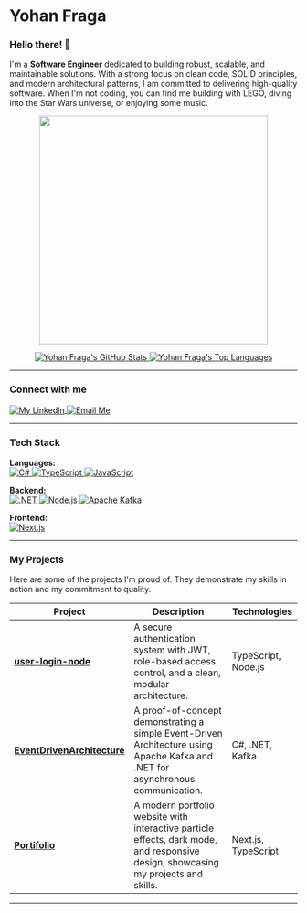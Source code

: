 
# Yohan Fraga

### Hello there! 👋

I'm a **Software Engineer** dedicated to building robust, scalable, and maintainable solutions. With a strong focus on clean code, SOLID principles, and modern architectural patterns, I am committed to delivering high-quality software. When I'm not coding, you can find me building with LEGO, diving into the Star Wars universe, or enjoying some music.

<p align="center">
  <img src="https://media.giphy.com/media/v1.Y2lkPTc5MGI3NjExaDNzeHBxdHV3YWJ1eWFnaG0zdW44Z3p2MG9sMjQ0ZjM1YW44ejhkcCZlcD12MV9naWZzX3NlYXJjaCZjdD1n/mP47tgdWChow8/giphy.gif" width="400" />
</p>

<p align="center">
  <a href="https://github.com/yohanfraga">
    <img src="https://github-readme-stats.vercel.app/api?username=yohanfraga&show_icons=true&theme=dracula&include_all_commits=true&count_private=true" alt="Yohan Fraga's GitHub Stats" />
  </a>
  <a href="https://github.com/yohanfraga">
    <img src="https://github-readme-stats.vercel.app/api/top-langs/?username=yohanfraga&langs_count=3&theme=dracula" alt="Yohan Fraga's Top Languages" />
  </a>
</p>

---

### Connect with me

<p align="left">
  <a href="https://linkedin.com/in/yohanfraga" target="blank">
    <img align="center" src="https://img.shields.io/badge/LinkedIn-0077B5?style=for-the-badge&logo=linkedin&logoColor=white" alt="My LinkedIn" />
  </a>
  <a href="mailto:yohanfragasantos@gmail.com" target="blank">
    <img align="center" src="https://img.shields.io/badge/Email-D14836?style=for-the-badge&logo=gmail&logoColor=white" alt="Email Me" />
  </a>
</p>

---

### Tech Stack

<p align="left">
  <strong>Languages:</strong><br/>
  <a href="https://learn.microsoft.com/en-us/dotnet/csharp/" target="_blank">
    <img src="https://img.shields.io/badge/C%23-239120?style=for-the-badge&logo=c-sharp&logoColor=white" alt="C#"/>
  </a>
  <a href="https://www.typescriptlang.org/" target="_blank">
    <img src="https://img.shields.io/badge/TypeScript-3178C6?style=for-the-badge&logo=typescript&logoColor=white" alt="TypeScript"/>
  </a>
  <a href="https://developer.mozilla.org/en-US/docs/Web/JavaScript" target="_blank">
    <img src="https://img.shields.io/badge/JavaScript-F7DF1E?style=for-the-badge&logo=javascript&logoColor=black" alt="JavaScript"/>
  </a>
</p>

<p align="left">
  <strong>Backend:</strong><br/>
  <a href="https://dotnet.microsoft.com/" target="_blank">
    <img src="https://img.shields.io/badge/.NET-512BD4?style=for-the-badge&logo=dotnet&logoColor=white" alt=".NET"/>
  </a>
    <a href="https://nodejs.org" target="_blank">
    <img src="https://img.shields.io/badge/Node.js-339933?style=for-the-badge&logo=nodedotjs&logoColor=white" alt="Node.js"/>
  </a>
  <a href="https://kafka.apache.org/" target="_blank">
    <img src="https://img.shields.io/badge/Apache%20Kafka-231F20?style=for-the-badge&logo=apachekafka&logoColor=white" alt="Apache Kafka"/>
  </a>
</p>

<p align="left">
  <strong>Frontend:</strong><br/>
  <a href="https://nextjs.org/" target="_blank">
    <img src="https://img.shields.io/badge/Next.js-000000?style=for-the-badge&logo=nextdotjs&logoColor=white" alt="Next.js"/>
  </a>
</p>

---

### My Projects

Here are some of the projects I'm proud of. They demonstrate my skills in action and my commitment to quality.

| Project                                             | Description                                                                                                                                                             | Technologies        |
|-----------------------------------------------------|-------------------------------------------------------------------------------------------------------------------------------------------------------------------------|---------------------|
| [**user-login-node**](https://github.com/yohanfraga/user-login-node) | A secure authentication system with JWT, role-based access control, and a clean, modular architecture.                                                                  | TypeScript, Node.js |
| [**EventDrivenArchitecture**](https://github.com/yohanfraga/EventDrivenArchitecture) | A proof-of-concept demonstrating a simple Event-Driven Architecture using Apache Kafka and .NET for asynchronous communication.                                           | C#, .NET, Kafka     |
| [**Portifolio**](https://github.com/yohanfraga/Portifolio) | A modern portfolio website with interactive particle effects, dark mode, and responsive design, showcasing my projects and skills.                                            | Next.js, TypeScript |

--- 
